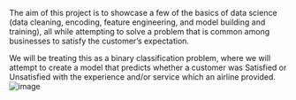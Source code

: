 The  aim of this project is to showcase a few of the basics of data science (data cleaning, encoding, feature engineering, and model building and training), all while attempting to solve a problem that is common among businesses to satisfy the customer’s expectation.

We will be treating this as a binary classification problem, where we will attempt to create a model that predicts whether a customer was Satisfied or Unsatisfied with the experience and/or service which an airline provided.
![image](https://github.com/aishwarya-202/-Airline-Passenger-Satisfaction-Prediction/assets/167066035/df7bd75b-4642-4a54-af52-5bcccc3bcff2)
